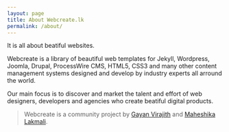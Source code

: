 ```yaml
---
layout: page
title: About Webcreate.lk
permalink: /about/
---
```


<p class="lead">
	It is all about beatiful websites.
</p>

Webcreate is a library of beautiful web templates for Jekyll, Wordpress, Joomla, 
Drupal, ProcessWire CMS, HTML5, CSS3 and many other content management systems 
designed and develop by industry experts all arround the world.

Our main focus is to discover and market the talent and effort of web designers, developers and agencies who create beatiful digital products.

> Webcreate is a community project by [Gayan Virajith][gayan] and [Maheshika Lakmali][maheshika].


[gayan]: http://gayanvirajith.github.io
[maheshika]: http://maheshikalakmali.github.io

